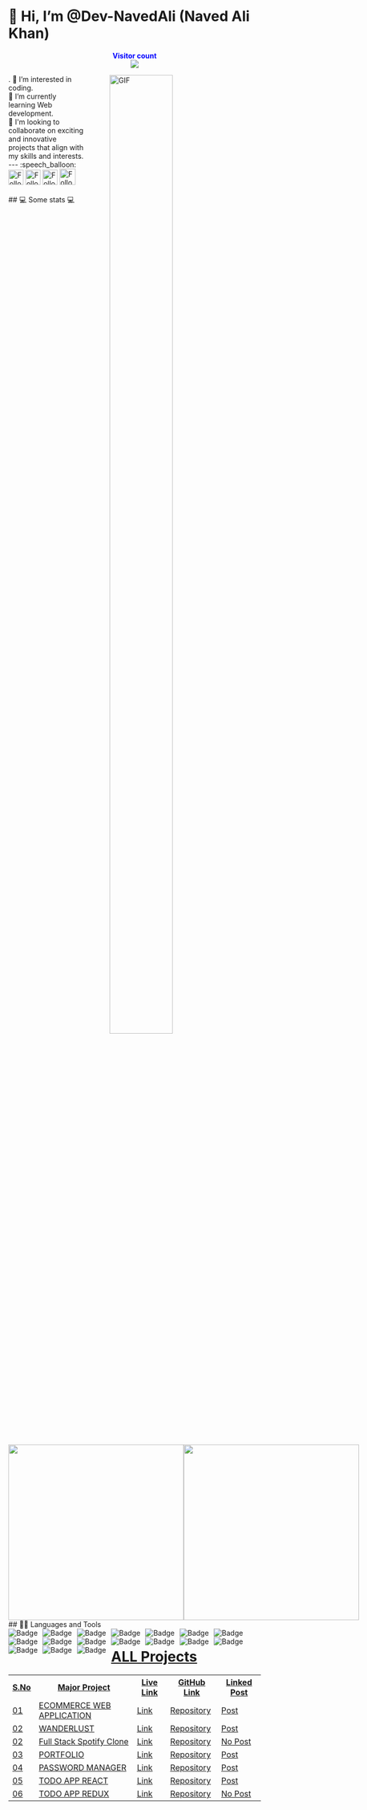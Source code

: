 # 👋 Hi, I’m @Dev-NavedAli (Naved Ali Khan)
<p align="center">
  <b style="color: blue;  ">Visitor count</b>
  <br>
  <a style="" href="https://github.com/Dev-NavedAli">
  <img src="https://profile-counter.glitch.me/Dev-NavedAli/count.svg" />
  </a>
</p>.
<a style="" href="https://github.com/Dev-NavedAli">
<img align="right" alt="GIF" src="https://i.giphy.com/media/L1R1tvI9svkIWwpVYr/giphy.webp" width="50%" height="70%" style="margin:0 50px;">
</a>
👀 I’m interested in coding.<br/>
🌱 I’m currently learning Web development.<br/>
💞️ I'm looking to collaborate on exciting and innovative projects that align with my skills and interests.<rbr/>
---
 :speech_balloon:
<!-- [![Twitter Badge](https://img.shields.io/badge/-@xyz-1ca0f1?style=flat-square&labelColor=1ca0f1&logo=twitter&logoColor=white)]-->
<img src="https://img.shields.io/badge/-Naved-blue?style=for-the-badge&logo=Linkedin&logoColor=white" height="30" title="Follow me" />
<img src="https://img.shields.io/badge/nomanali50997@gmail.com-c14438?style=for-the-badge&logo=Gmail&logoColor=white" height="30" title="Follow me" />
<img src="https://img.shields.io/badge/-@naved_khan2000__-e4405f?style=for-the-badge&labelColor=f94877&logo=instagram&logoColor=white" height="30" title="Follow me" />
<img src="https://img.shields.io/badge/https://github.com/Dev-NavedAli style=social" height="32" title="Follow me" />
</br></br>
## 💻 Some stats 💻 <br>
<div style="align-items: center; width: 100%; display: flex; align-items: space-around; justify-content: space-around;">
<a style="" href="https://github.com/Dev-NavedAli">
  <img height=350 align="center" src="https://github-readme-stats.vercel.app/api?username=Dev-NavedAli&show_icons=true&theme=tokyonight&rank_icon=github&show=reviews,discussions_started,discussions_answered,prs_merged,prs_merged_percentage&hide=["contribs","issues"]"/>
</a>
<a style="" href="https://github.com/Dev-NavedAli">
  <img height=350 align="center" src="https://github-readme-stats.vercel.app/api/top-langs/?username=Dev-NavedAli&theme=tokyonight&layout=donut-vertical"/>
</a>
</div>
## 👨‍💻 Languages and Tools <br>
<span>
  <a href="https://github.com/Dev-NavedAli">
<!--  <img alt="Badge" style="float: left; margin-right: 10px;"  src="https://img.shields.io/badge/dart-%230175C2.svg?&style=for-the-badge&logo=dart&logoColor=white"/>    -->
<!-- <img alt="Badge" style="float: left; margin-right: 10px;"  src ="https://img.shields.io/badge/Flutter-%2302569B.svg?&style=for-the-badge&logo=flutter&logoColor=white"/>    -->
<img alt="Badge" style="float: left; margin-right: 10px;"  src="https://img.shields.io/badge/html5%20-%23E34F26.svg?&style=for-the-badge&logo=html5&logoColor=white"/>
<img alt="Badge" style="float: left; margin-right: 10px;"  src="https://img.shields.io/badge/css3%20-%231572B6.svg?&style=for-the-badge&logo=css3&logoColor=white"/>
<!--  <img alt="Badge" style="float: left; margin-right: 10px;"  src ="https://img.shields.io/badge/Jupyter_Notebook%20-%23F37626.svg?&style=for-the-badge&logo=jupyter&logoColor=white"/>    -->
<img alt="Badge" style="float: left; margin-right: 10px;"  src="https://img.shields.io/badge/javascript%20-%23323330.svg?&style=for-the-badge&logo=javascript&logoColor=%23F7DF1E"/>
<img alt="Badge" style="float: left; margin-right: 10px;" src="https://img.shields.io/badge/react%20-%2320232a.svg?&style=for-the-badge&logo=react&logoColor=%2361DAFB"/>
    <img alt="Badge" style="float: left; margin-right: 10px;"  src="https://img.shields.io/badge/material-ui%20-%23F05033.svg?&style=for-the-badge&logo=material-ui&logoColor=white"/>
<img alt="Badge" style="float: left; margin-right: 10px;"  src="https://img.shields.io/badge/node.js%20-%2343853D.svg?&style=for-the-badge&logo=node.js&logoColor=white"/>
<img alt="Badge" style="float: left; margin-right: 10px;"  src="https://img.shields.io/badge/express.js%20-light.svg?&style=for-the-badge&logo=express&logoColor=white"/>
<img alt="Badge" style="float: left; margin-right: 10px;"  src="https://img.shields.io/badge/bootstrap%20-%23563D7C.svg?&style=for-the-badge&logo=bootstrap&logoColor=white"/>
<img alt="Badge" style="float: left; margin-right: 10px;" src="https://img.shields.io/badge/tailwind-%2300ADD8.svg?&style=for-the-badge&logo=tailwindcss&logoColor=white"/>
<img alt="Badge" style="float: left; margin-right: 10px;"  src ="https://img.shields.io/badge/MongoDB-%234ea94b.svg?&style=for-the-badge&logo=mongodb&logoColor=white"/>
<img alt="Badge" style="float: left; margin-right: 10px;"  src="https://img.shields.io/badge/mysql%20-grey.svg?&style=for-the-badge&logo=mysql&logoColor=white"/>
<img alt="Badge" style="float: left; margin-right: 10px;"  src="https://img.shields.io/badge/git%20-%23F05033.svg?&style=for-the-badge&logo=git&logoColor=white"/>
<img alt="Badge" style="float: left; margin-right: 10px;"  src="https://img.shields.io/badge/github%20-white.svg?&style=for-the-badge&logo=git-hub&logoColor=white"/>
<img alt="Badge" style="float: left; margin-right: 10px;"  src="https://img.shields.io/badge/netlify-purple.svg?style=for-the-badge&logo=netlify&logoColor=#00C7B7"/>
<img alt="Badge" style="float: left; margin-right: 10px;"  src="https://img.shields.io/badge/vercel-blue.svg?style=for-the-badge&logo=vercel&logoColor=white"/>
<img alt="Badge" style="float: left; margin-right: 10px;"  src="https://img.shields.io/badge/render-yellow.svg?style=for-the-badge&logo=render&logoColor=white"/>
<img alt="Badge" style="float: left; margin-right: 10px;" src="https://img.shields.io/badge/python%20-%2314354C.svg?&style=for-the-badge&logo=python&logoColor=white"/>
<h1>ALL Projects</h1>
<table>
  <tr>
    <th>S.No</th>
    <th>Major Project</th>
    <th>Live Link</th>
    <th>GitHub Link</th>
    <th>Linked Post</th>
  </tr>
  <tr>
    <td>01</td>
    <td>ECOMMERCE WEB APPLICATION</td>
    <td><a href="ecommerce-frontend-eight-xi.vercel.app/">Link</a></td>
    <td><a href="https://github.com/Dev-NavedAli/ECOMMERCE">Repository</a></td>
    <td><a href="https://www.linkedin.com/posts/devnaved_fullstackdevelopment-reactjs-nodejs-activity-7247148360757829632-SHd8?utm_source=share&utm_medium=member_desktop">Post</a></td>
  </tr>
  <tr>
    <td>02</td>
    <td>WANDERLUST</td>
    <td><a href="major-project-45rq.onrender.com/listings">Link</a></td>
    <td><a href="https://github.com/Dev-NavedAli/Wanderlust">Repository</a></td>
    <td><a href="https://www.linkedin.com/posts/devnaved_wanderlust-airbnb-explore-activity-7229813712654639104-3L_T?utm_source=share&utm_medium=member_desktop">Post</a></td>
  </tr>
   <tr>
    <td>02</td>
    <td>Full Stack Spotify Clone</td>
    <td><a href="https://ecommerce-frontend-eight-xi.vercel.app/">Link</a></td>
    <td><a href="https://github.com/Dev-NavedAli/Full-Stack-Spotify-Clone">Repository</a></td>
    <td>No Post</td>
  </tr>
  <tr>
    <td>03</td>
    <td>PORTFOLIO</td>
    <td><a href="portfolio-two-amber-23.vercel.app/">Link</a></td>
    <td><a href="https://github.com/Dev-NavedAli/PORTFOLIO">Repository</a></td>
    <td><a href="#">Post</a></td>
  </tr>
  <tr>
    <td>04</td>
    <td>PASSWORD MANAGER</td>
    <td><a href="#">Link</a></td>
    <td><a href="https://github.com/Dev-NavedAli/Password-Management-Website">Repository</a></td>
    <td><a href="#">Post</a></td>
  </tr>
  <tr>
    <td>05</td>
    <td>TODO APP REACT</td>
    <td><a href="https://todo-app-react-six-beta.vercel.app/">Link</a></td>
    <td><a href="https://github.com/Dev-NavedAli/Todo-app-react">Repository</a></td>
    <td><a href="#">Post</a></td>
  </tr>
  <tr>
    <td>06</td>
    <td>TODO APP REDUX</td>
    <td><a href="https://todo-app-react-six-beta.vercel.app">Link</a></td>
    <td><a href="https://github.com/Dev-NavedAli/ToDo-App-redux">Repository</a></td>
    <td>No Post</td>
  </tr>
</table>


<!--  <img alt="Badge" style="float: left; margin-right: 10px;"  src="https://img.shields.io/badge/flask%20-%23000.svg?&style=for-the-badge&logo=flask&logoColor=white"/>    -->
<!--  <img alt="Badge" style="float: left; margin-right: 10px;"  src="https://img.shields.io/badge/shell_script%20-%23121011.svg?&style=for-the-badge&logo=gnu-bash&logoColor=white"/>   -->
<!--  <img alt="Badge" style="float: left; margin-right: 10px;"  src="https://img.shields.io/badge/OpenCV%20-%23FFBB00.svg?&style=for-the-badge&logo=Canonical&logoColor=white"/>    -->
</a>
</span>
<br>

